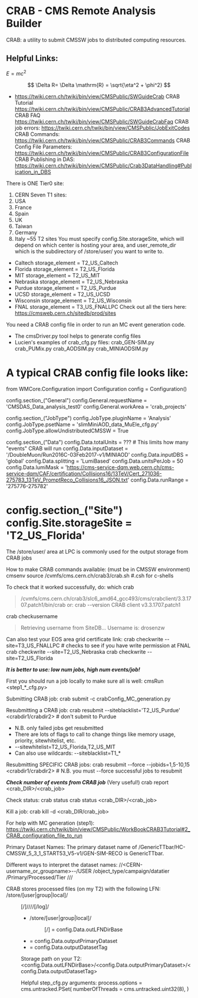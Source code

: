 # CRAB - CMS Remote Analysis Builder

CRAB: a utility to submit CMSSW jobs to distributed computing resources.

## Helpful Links:

$E=mc^2$

$$
\Delta R= \Delta \mathrm{R} = \sqrt{\eta^2 + \phi^2}
$$

- https://twiki.cern.ch/twiki/bin/view/CMSPublic/SWGuideCrab
CRAB Tutorial
https://twiki.cern.ch/twiki/bin/view/CMSPublic/CRAB3AdvancedTutorial
CRAB FAQ
https://twiki.cern.ch/twiki/bin/view/CMSPublic/SWGuideCrabFaq
CRAB job errors:
https://twiki.cern.ch/twiki/bin/view/CMSPublic/JobExitCodes
CRAB Commands:
https://twiki.cern.ch/twiki/bin/view/CMSPublic/CRAB3Commands
CRAB Config File Parameters:
https://twiki.cern.ch/twiki/bin/view/CMSPublic/CRAB3ConfigurationFile
CRAB Publishing in DAS:
https://twiki.cern.ch/twiki/bin/view/CMSPublic/Crab3DataHandling#Publication_in_DBS

There is ONE Tier0 site: 
1. CERN
Seven T1 sites: 
1. USA
2. France
3. Spain
4. UK
5. Taiwan
6. Germany 
7. Italy
~55 T2 sites
You must specify config.Site.storageSite, which will depend on which center is hosting your area, and user_remote_dir which is the subdirectory of /store/user/ you want to write to. 
* Caltech storage_element = T2_US_Caltech 
* Florida storage_element = T2_US_Florida 
* MIT storage_element = T2_US_MIT 
* Nebraska storage_element = T2_US_Nebraska 
* Purdue storage_element = T2_US_Purdue 
* UCSD storage_element = T2_US_UCSD 
* Wisconsin storage_element = T2_US_Wisconsin 
* FNAL storage_element = T3_US_FNALLPC 
Check out all the tiers here:
https://cmsweb.cern.ch/sitedb/prod/sites

You need a CRAB config file in order to run an MC event generation code.
- The cmsDriver.py tool helps to generate config files
- Lucien's examples of crab_cfg.py files:
crab_GEN-SIM.py
crab_PUMix.py
crab_AODSIM.py
crab_MINIAODSIM.py

A typical CRAB config file looks like:
====================================
from WMCore.Configuration import Configuration
config = Configuration()

config.section_("General")
config.General.requestName = 'CMSDAS_Data_analysis_test0'
config.General.workArea = 'crab_projects'

config.section_("JobType")
config.JobType.pluginName = 'Analysis'
config.JobType.psetName = 'slimMiniAOD_data_MuEle_cfg.py'
config.JobType.allowUndistributedCMSSW = True

config.section_("Data")
config.Data.totalUnits = ??? 	# This limits how many "events" CRAB will run
config.Data.inputDataset = '/DoubleMuon/Run2016C-03Feb2017-v1/MINIAOD'
config.Data.inputDBS = 'global'
config.Data.splitting = 'LumiBased'
config.Data.unitsPerJob = 50
config.Data.lumiMask = 'https://cms-service-dqm.web.cern.ch/cms-service-dqm/CAF/certification/Collisions16/13TeV/Cert_271036-275783_13TeV_PromptReco_Collisions16_JSON.txt'
config.Data.runRange = '275776-275782'

config.section_("Site")
config.Site.storageSite = 'T2_US_Florida'
====================================

The /store/user/ area at LPC is commonly used for the output storage from CRAB jobs

How to make CRAB commands available: (must be in CMSSW environment)
cmsenv
source /cvmfs/cms.cern.ch/crab3/crab.sh		#.csh for c-shells

To check that it worked successfully, do:
which crab
> /cvmfs/cms.cern.ch/crab3/slc6_amd64_gcc493/cms/crabclient/3.3.1707.patch1/bin/crab
or:
crab --version
> CRAB client v3.3.1707.patch1

crab checkusername
> Retrieving username from SiteDB...
> Username is: drosenzw

Can also test your EOS area grid certificate link:
crab checkwrite --site=T3_US_FNALLPC	# checks to see if you have write permission at FNAL
crab checkwrite --site=T2_US_Nebraska
crab checkwrite --site=T2_US_Florida

***It is better to use: low num jobs, high num events/job!***

First you should run a job locally to make sure all is well:
cmsRun <step1_*_cfg.py>

Submitting CRAB job:
crab submit -c crabConfig_MC_generation.py

Resubmitting a CRAB job:
crab resubmit --siteblacklist='T2_US_Purdue' <crabdir1/crabdir2>	# don't submit to Purdue
* N.B. only failed jobs get resubmitted
* There are lots of flags to call to change things like memory usage, priority, sitewhitelist, etc.
* --sitewhitelist=T2_US_Florida,T2_US_MIT
* Can also use wildcards: --siteblacklist=T1_*

Resubmitting SPECIFIC CRAB jobs:
crab resubmit --force --jobids=1,5-10,15 <crabdir1/crabdir2>	# N.B. you must --force successful jobs to resubmit

***Check number of events from CRAB job*** (Very useful!)
crab report <crab_DIR>/<crab_job>

Check status:
crab status
crab status <crab_DIR>/<crab_job>

Kill a job:
crab kill -d <crab_DIR/crab_job>

For help with MC generation (step1):
https://twiki.cern.ch/twiki/bin/view/CMSPublic/WorkBookCRAB3Tutorial#2_CRAB_configuration_file_to_run

Primary Dataset Names:
The primary dataset name of /GenericTTbar/HC-CMSSW_5_3_1_START53_V5-v1/GEN-SIM-RECO is GenericTTbar.

Different ways to interpret the dataset names:
/<primary-dataset>/<CERN-username_or_groupname>-<publication-name>-<pset-hash>/USER
/object_type/campaign/datatier
/Primary/Processed/Tier
/<DatasetName>/<Campaign-ProcessString-globalTag-Ext-Version>/<DataTier>

CRAB stores processed files (on my T2) with the following LFN: 
/store/[user|group|local]/<dir>[/<subdirs>]/<primary-dataset>/<publication-name>/<time-stamp>/<counter>[/log]/<file-name>
- /store/[user|group|local]/<dir>[/<subdirs>] = config.Data.outLFNDirBase
- <primary-dataset>   = config.Data.outputPrimaryDataset
- <publication-name> = config.Data.outputDatasetTag 

Storage path on your T2:
<config.Data.outLFNDirBase>/<config.Data.outputPrimaryDataset>/<config.Data.outputDatasetTag>


Helpful step_cfg.py arguments:
process.options = cms.untracked.PSet(
    numberOfThreads = cms.untracked.uint32(8),
)